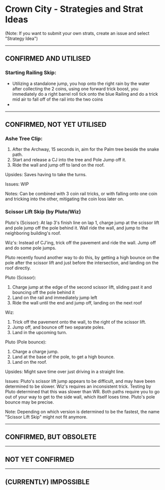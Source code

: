 # Crown City - Strategies and Strat Ideas

(Note: If you want to submit your own strats, create an issue and select "Strategy Idea")

---
## CONFIRMED AND UTILISED
### Starting Railing Skip: 
- Utilizing a standalone jump, you hop onto the right rain by the water after collecting the 2 coins, using one forward trick boost, you immediately do a right barrel roll tick onto the blue Railing and do a trick mid air to fall off of the rail into the two coins
- 

---
## CONFIRMED, NOT YET UTILISED
### Ashe Tree Clip:
1. After the Archway, 15 seconds in, aim for the Palm tree beside the snake path.
2. Start and release a CJ into the tree and Pole Jump off it. 
3. Ride the wall and jump off to land on the roof.

Upsides: Saves having to take the turns.

Issues: WIP

Notes: Can be combined with 3 coin rail tricks, or with falling onto one coin and tricking into the other, mitigating the coin loss later on.



### Scissor Lift Skip (by Pluto/Wiz)
Pluto's (Scissor): At lap 3's finish line on lap 1, charge jump at the scissor lift and pole jump off the pole behind it. Wall ride the wall, and jump to the neighboring building's roof.

Wiz's: Instead of CJ'ing, trick off the pavement and ride the wall. Jump off and do some pole jumps.

Pluto recently found another way to do this, by getting a high bounce on the pole after the scissor lift and just before the intersection, and landing on the roof directly.

Pluto (Scissor):

1. Charge jump at the edge of the second scissor lift, sliding past it and bouncing off the pole behind it
2. Land on the rail and immediately jump left
3. Ride the wall until the end and jump off, landing on the next roof

Wiz:

1. Trick off the pavement onto the wall, to the right of the scissor lift.
2. Jump off, and bounce off two separate poles.
3. Land in the upcoming turn.

Pluto (Pole bounce):

1. Charge a charge jump.
2. Land at the base of the pole, to get a high bounce.
3. Land on the roof.

Upsides: Might save time over just driving in a straight line.

Issues: Pluto's scissor lift jump appears to be difficult, and may have been determined to be slower.
Wiz's requires an inconsistent trick. Testing by Pluto determined that this was slower than WR.
Both paths require you to go out of your way to get to the side wall, which itself loses time.
Pluto's pole bounce may be precise.

Note: Depending on which version is determined to be the fastest, the name "Scissor Lift Skip" might not fit anymore.

---
## CONFIRMED, BUT OBSOLETE

---
## NOT YET CONFIRMED

---
## (CURRENTLY) IMPOSSIBLE
